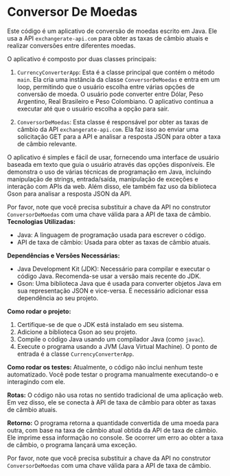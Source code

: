 # Conversor De Moedas
Este código é um aplicativo de conversão de moedas escrito em Java. Ele usa a API `exchangerate-api.com` para obter as taxas de câmbio atuais e realizar conversões entre diferentes moedas.

O aplicativo é composto por duas classes principais:

1. `CurrencyConverterApp`: Esta é a classe principal que contém o método `main`. Ela cria uma instância da classe `ConversorDeMoedas` e entra em um loop, permitindo que o usuário escolha entre várias opções de conversão de moeda. O usuário pode converter entre Dólar, Peso Argentino, Real Brasileiro e Peso Colombiano. O aplicativo continua a executar até que o usuário escolha a opção para sair.

2. `ConversorDeMoedas`: Esta classe é responsável por obter as taxas de câmbio da API `exchangerate-api.com`. Ela faz isso ao enviar uma solicitação GET para a API e analisar a resposta JSON para obter a taxa de câmbio relevante.

O aplicativo é simples e fácil de usar, fornecendo uma interface de usuário baseada em texto que guia o usuário através das opções disponíveis. Ele demonstra o uso de várias técnicas de programação em Java, incluindo manipulação de strings, entrada/saída, manipulação de exceções e interação com APIs da web. Além disso, ele também faz uso da biblioteca Gson para analisar a resposta JSON da API. 

Por favor, note que você precisa substituir a chave da API no construtor `ConversorDeMoedas` com uma chave válida para a API de taxa de câmbio.
**Tecnologias Utilizadas:**
- Java: A linguagem de programação usada para escrever o código.
- API de taxa de câmbio: Usada para obter as taxas de câmbio atuais.

**Dependências e Versões Necessárias:**
- Java Development Kit (JDK): Necessário para compilar e executar o código Java. Recomenda-se usar a versão mais recente do JDK.
- Gson: Uma biblioteca Java que é usada para converter objetos Java em sua representação JSON e vice-versa. É necessário adicionar essa dependência ao seu projeto.

**Como rodar o projeto:**
1. Certifique-se de que o JDK está instalado em seu sistema.
2. Adicione a biblioteca Gson ao seu projeto.
3. Compile o código Java usando um compilador Java (como `javac`).
4. Execute o programa usando a JVM (Java Virtual Machine). O ponto de entrada é a classe `CurrencyConverterApp`.

**Como rodar os testes:**
Atualmente, o código não inclui nenhum teste automatizado. Você pode testar o programa manualmente executando-o e interagindo com ele.

**Rotas:**
O código não usa rotas no sentido tradicional de uma aplicação web. Em vez disso, ele se conecta à API de taxa de câmbio para obter as taxas de câmbio atuais.

**Retorno:**
O programa retorna a quantidade convertida de uma moeda para outra, com base na taxa de câmbio atual obtida da API de taxa de câmbio. Ele imprime essa informação no console. Se ocorrer um erro ao obter a taxa de câmbio, o programa lançará uma exceção. 

Por favor, note que você precisa substituir a chave da API no construtor `ConversorDeMoedas` com uma chave válida para a API de taxa de câmbio.
